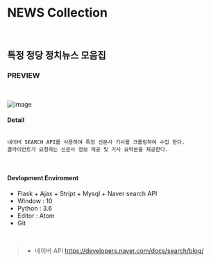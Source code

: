 # NEWS Collection
<br>

## 특정 정당 정치뉴스 모음집 

### PREVIEW
<br>

![image](https://user-images.githubusercontent.com/45196240/79200482-78202c00-7e71-11ea-9143-e675af5ff797.png)


#### Detail
```

네이버 SEARCH API를 사용하여 특정 신문사 기사를 크롤링하여 수집 한다.
클라이언트가 요청하는 신문사 정보 제공 및 기사 요약본을 제공한다.

```
<br>

#### Devlopment Enviroment
- Flask + Ajax + Stript + Mysql + Naver search API
- Window : 10
- Python : 3.6 
- Editor : Atom
- Git

<br>

>* 네이버 API
https://developers.naver.com/docs/search/blog/

